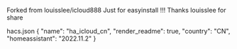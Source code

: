 Forked from louisslee/icloud888
Just for easyinstall !!!
Thanks louisslee for share

hacs.json
{
    "name": "ha_icloud_cn",
    "render_readme": true,
    "country": "CN",
    "homeassistant": "2022.11.2"
}
